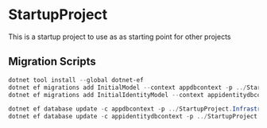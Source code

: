 # StartupProject
This is a startup project to use as as starting point for other projects

## Migration Scripts
```powershell
dotnet tool install --global dotnet-ef
dotnet ef migrations add InitialModel --context appdbcontext -p ../StartupProject.Infrastructure/StartupProject.Infrastructure.csproj -s StartupProject.Web.csproj -o Data/Migrations
dotnet ef migrations add InitialIdentityModel --context appidentitydbcontext -p ../StartupProject.Infrastructure/StartupProject.Infrastructure.csproj -s StartupProject.Web.csproj -o Identity/Migrations
```

```powershell
dotnet ef database update -c appdbcontext -p ../StartupProject.Infrastructure/StartupProject.Infrastructure.csproj -s StartupProject.Web.csproj
dotnet ef database update -c appidentitydbcontext -p ../StartupProject.Infrastructure/StartupProject.Infrastructure.csproj -s StartupProject.Web.csproj
```

